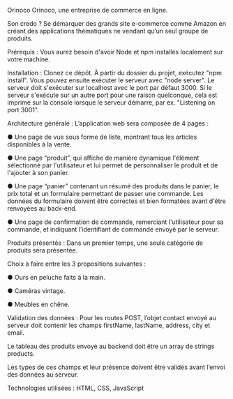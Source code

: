 Orinoco
Orinoco, une entreprise de commerce en ligne.

Son credo ? Se démarquer des grands site e-commerce comme Amazon en créant des applications thématiques ne vendant qu’un seul groupe de produits.

Prérequis :
Vous aurez besoin d'avoir Node et npm installés localement sur votre machine.

Installation :
Clonez ce dépôt. À partir du dossier du projet, exécutez "npm install". Vous pouvez ensuite exécuter le serveur avec "node server". Le serveur doit s'exécuter sur localhost avec le port par défaut 3000. Si le serveur s'exécute sur un autre port pour une raison quelconque, cela est imprimé sur la console lorsque le serveur démarre, par ex. "Listening on port 3001".

Architecture générale :
L’application web sera composée de 4 pages :

● Une page de vue sous forme de liste, montrant tous les articles disponibles à la vente.

● Une page “produit”, qui affiche de manière dynamique l'élément sélectionné par l'utilisateur et lui permet de personnaliser le produit et de l'ajouter à son panier.

● Une page “panier” contenant un résumé des produits dans le panier, le prix total et un formulaire permettant de passer une commande. Les données du formulaire doivent être correctes et bien formatées avant d'être renvoyées au back-end.

● Une page de confirmation de commande, remerciant l'utilisateur pour sa commande, et indiquant l'identifiant de commande envoyé par le serveur.

Produits présentés :
Dans un premier temps, une seule catégorie de produits sera présentée.

Choix à faire entre les 3 propositions suivantes :

● Ours en peluche faits à la main.

● Caméras vintage.

● Meubles en chêne.

Validation des données :
Pour les routes POST, l’objet contact envoyé au serveur doit contenir les champs firstName, lastName, address, city et email.

Le tableau des produits envoyé au backend doit être un array de strings products.

Les types de ces champs et leur présence doivent être validés avant l’envoi des données au serveur.

Technologies utilisées :
HTML, CSS, JavaScript

